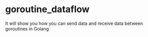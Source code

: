 # goroutine_dataflow
It will show you how you can send data and receive data between goroutines in Golang
